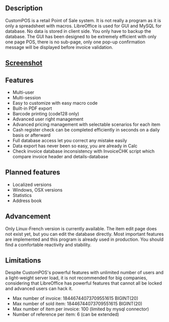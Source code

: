 ## Description
CustomPOS is a retail Point of Sale system.
It is not really a program as it is only a spreadsheet with macros.
LibreOffice is used for GUI and MySQL for database. No data is stored in client side. You only have to backup the database.
The GUI has been designed to be extremely efficient with only one page POS, there is no sub-page, only one pop-up confirmation message will be displayed before invoice validation.

## [Screenshot](https://github.com/Nick689/CustomPOS/blob/master/Preview/ViewAll.md)

## Features
* Multi-user
* Multi-session
* Easy to customize with easy macro code
* Built-in PDF export
* Barcode printing (code128 only)
* Advanced user right management
* Advanced pricing management with selectable scenarios for each item
* Cash register check can be completed efficiently in seconds on a daily basis or afterward
* Full database access let you correct any mistake easily
* Data export has never been so easy, you are already in Calc
* Check invoice database inconsistency with InvoiceCHK script which compare invoice header and details-database

## Planned features
* Localized versions
* Windows, OSX versions
* Statistics
* Address book

## Advancement
Only Linux-French version is currently available. The item edit page does not exist yet, but you can edit the database directly. Most important features are implemented and this program is already used in production. You should find a comfortable reactivity and stability.

## Limitations
Despite CustomPOS's powerful features with unlimited number of users and a light-weight server load, it is not recommended for big companies, considering that LibreOffice has powerful features that cannot all be locked and advanced users can hack it.

* Max number of invoice: 18446744073709551615 BIGINT(20)
* Max number of sold item: 18446744073709551615 BIGINT(20)
* Max number of item per invoice: 100 (limited by mysql connector)
* Number of reference per item: 6 (can be extended)
